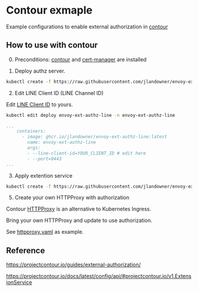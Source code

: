 # Contour exmaple

Example configurations to enable external authorization in [contour](https://projectcontour.io/)

## How to use with contour

0. Preconditions: [contour](https://projectcontour.io/getting-started/) and [cert-manager](https://cert-manager.io/docs/installation/) are installed

1. Deploy authz server.

```sh
kubectl create -f https://raw.githubusercontent.com/jlandowner/envoy-ext-authz-line/kubernetes/authz-server-cert-manager.yaml
```

2. Edit LINE Client ID (LINE Channel ID)

Edit [LINE Client ID](https://developers.line.biz/en/reference/line-login) to yours.

```sh
kubectl edit deploy envoy-ext-authz-line -n envoy-ext-authz-line
```

```yaml
...
    containers:
      - image: ghcr.io/jlandowner/envoy-ext-authz-line:latest
        name: envoy-ext-authz-line
        args:
        - --line-client-id=YOUR_CLIENT_ID # edit here
        - --port=9443
...
```

3. Apply extention service

```sh
kubectl create -f https://raw.githubusercontent.com/jlandowner/envoy-ext-authz-line/kubernetes/contour/extension-service.yaml
```

5. Create your own HTTPProxy with authorization

Contour [HTTPProxy](https://projectcontour.io/docs/latest/config/fundamentals/) is an alternative to Kubernetes Ingress.

Bring your own HTTPProxy and update to use authorization.

See [httpproxy.yaml](https://github.com/jlandowner/envoy-ext-authz-line/blob/main/kubernetes/contour/httpproxy.yaml) as example. 

## Reference

https://projectcontour.io/guides/external-authorization/

https://projectcontour.io/docs/latest/config/api/#projectcontour.io/v1.ExtensionService